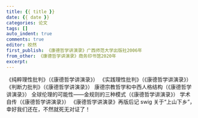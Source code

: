 ```yaml
---
title: {{ title }}
date: {{ date }}
categories: 论文
tags: []
auto_indent: true
comments: true
editor: 皎然
first_publish: 《康德哲学讲演录》广西师范大学出版社2006年
from_other: 《康德哲学讲演录》商务印书馆2020年
excerpt:
---
```

《纯粹理性批判》（《康德哲学讲演录》）
《实践理性批判》（《康德哲学讲演录》）
《判断力批判》（《康德哲学讲演录》）
康德宗教哲学和中西人格结构（《康德哲学讲演录》）
全球伦理的可能性——金规则的三种模式（《康德哲学讲演录》）
学术自传（《康德哲学讲演录》）
《康德哲学讲演录》再版后记
swig
关于“上山下乡”，幸好我们还在，不然就死无对证了！
